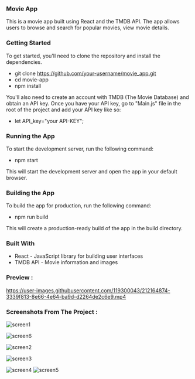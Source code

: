 ### Movie App
This is a movie app built using React and the TMDB API. The app allows users to browse and search for popular movies, view movie details.

### Getting Started

To get started, you'll need to clone the repository and install the dependencies.

 - git clone https://github.com/your-username/movie_app.git
 - cd movie-app
 - npm install

You'll also need to create an account with TMDB (The Movie Database) and obtain an API key. Once you have your API key, go to "Main.js"  file in the root of the project and add your API key like so:

 - let API_key="your API-KEY";

 ### Running the App
To start the development server, run the following command:

 - npm start

This will start the development server and open the app in your default browser.

### Building the App
 
To build the app for production, run the following command:

 - npm run build
 
This will create a production-ready build of the app in the build directory.

### Built With
 
 - React - JavaScript library for building user interfaces
 - TMDB API - Movie information and images
 
 ### Preview : 
 https://user-images.githubusercontent.com/119300043/212164874-3339f813-8e66-4e64-ba9d-d2264de2c6e9.mp4
 
### Screenshots From The Project :
![screen1](https://user-images.githubusercontent.com/119300043/212144798-b5656c1a-5255-4e25-8ac8-78dec7b3b788.PNG)

![screen6](https://user-images.githubusercontent.com/119300043/212146625-384186f6-7425-451a-ba58-eae3ebb7c980.PNG)

![screen2](https://user-images.githubusercontent.com/119300043/212141252-38237a7d-3a7d-420b-97e9-b9ba2a97dd8b.PNG)

![screen3](https://user-images.githubusercontent.com/119300043/212141664-3ef27bb6-7807-40ba-b3da-223c0037eaa0.PNG)

![screen4](https://user-images.githubusercontent.com/119300043/212143716-ca8992ba-4d14-450b-b0a0-eebaa7706799.PNG)
![screen5](https://user-images.githubusercontent.com/119300043/212143752-017b45ac-d32c-4986-bb52-a3adf6431517.PNG)

